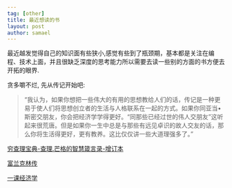 ```yaml
--- 
tag: [other]
title: 最近想读的书
layout: post
author: samael
--- 
```


最近越发觉得自己的知识面有些狭小,感觉有些到了瓶颈期，基本都是关注在编程、技术上面，并且很缺乏深度的思考能力所以需要去读一些别的方面的书方便去开拓的眼界.

贪多嚼不烂, 先从传记开始吧:

> “我认为，如果你想把一些伟大的有用的思想教给人们的话，传记是一种更易于使人们将思想创立者的生活与人格联系在一起的方式。如果你同亚当•斯密交朋友，你会把经济学学得更好。“同那些已经过世的伟人交朋友”这听起来很荒唐。但是如果你一生中总是与那些有远见卓识的故人交友的话，那么你将生活得更好，更有教养。这比仅仅讲一些大道理强多了。” 

[穷查理宝典-查理.芒格的智慧箴言录-增订本]

[富兰克林传]

[一课经济学]


[一课经济学]:<http://book.douban.com/subject/3225979/>
[富兰克林传]:<http://book.douban.com/subject/2990595/>
[穷查理宝典-查理.芒格的智慧箴言录-增订本]:<http://book.douban.com/subject/10485011/>
